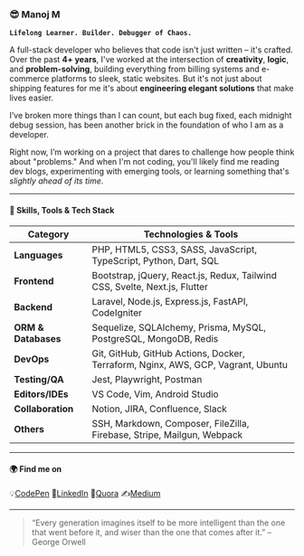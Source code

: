 ### 😎 Manoj M

**`Lifelong Learner. Builder. Debugger of Chaos.`**

A full-stack developer who believes that code isn't just written – it's crafted. Over the past **4+ years**, I've worked at the intersection of **creativity**, **logic**, and **problem-solving**, building everything from billing systems and e-commerce platforms to sleek, static websites. But it's not just about shipping features for me it's about **engineering elegant solutions** that make lives easier.

I’ve broken more things than I can count, but each bug fixed, each midnight debug session, has been another brick in the foundation of who I am as a developer.

Right now, I’m working on a project that dares to challenge how people think about "problems." And when I'm not coding, you'll likely find me reading dev blogs, experimenting with emerging tools, or learning something that's *slightly ahead of its time*.

---

#### 🧠 Skills, Tools & Tech Stack

| **Category**        | **Technologies & Tools**                                                                                  |
|---------------------|-----------------------------------------------------------------------------------------------------------|
| **Languages**       | PHP, HTML5, CSS3, SASS, JavaScript, TypeScript, Python, Dart, SQL                                         |
| **Frontend**        | Bootstrap, jQuery, React.js, Redux, Tailwind CSS, Svelte, Next.js, Flutter                                |
| **Backend**         | Laravel, Node.js, Express.js, FastAPI, CodeIgniter                                                        |
| **ORM & Databases** | Sequelize, SQLAlchemy, Prisma, MySQL, PostgreSQL, MongoDB, Redis                                          |
| **DevOps**          | Git, GitHub, GitHub Actions, Docker, Terraform, Nginx, AWS, GCP, Vagrant, Ubuntu                          |
| **Testing/QA**      | Jest, Playwright, Postman                                                                                 |
| **Editors/IDEs**    | VS Code, Vim, Android Studio                                                                              |
| **Collaboration**   | Notion, JIRA, Confluence, Slack                                                                           |
| **Others**          | SSH, Markdown, Composer, FileZilla, Firebase, Stripe, Mailgun, Webpack                                    |

---

#### 🌍 Find me on

💡[CodePen](https://codepen.io/manoj-m-01/) 💼[LinkedIn](https://www.linkedin.com/in/manoj-m-01/) 🧠[Quora](https://www.quora.com/profile/Manoj-M-507) ✍️[Medium](https://medium.com/@manoj-m/)

---

> “Every generation imagines itself to be more intelligent than the one that went before it, and wiser than the one that comes after it.” – George Orwell
